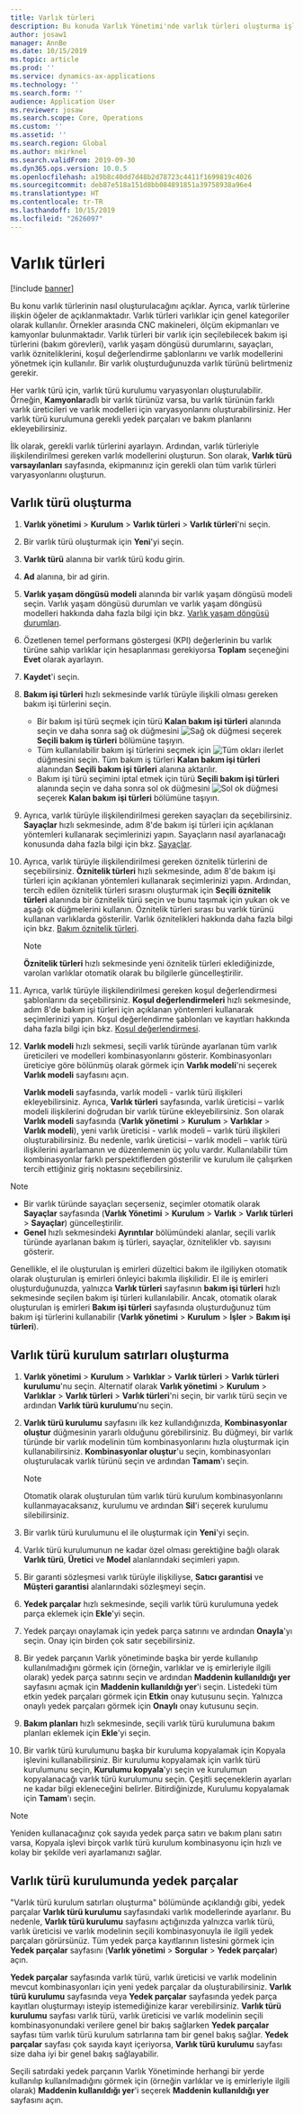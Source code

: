 ```yaml
---
title: Varlık türleri
description: Bu konuda Varlık Yönetimi'nde varlık türleri oluşturma işlemi açıklanmaktadır. Ayrıca, varlık türlerine ilişkin öğeler de açıklanmaktadır.
author: josaw1
manager: AnnBe
ms.date: 10/15/2019
ms.topic: article
ms.prod: ''
ms.service: dynamics-ax-applications
ms.technology: ''
ms.search.form: ''
audience: Application User
ms.reviewer: josaw
ms.search.scope: Core, Operations
ms.custom: ''
ms.assetid: ''
ms.search.region: Global
ms.author: mkirknel
ms.search.validFrom: 2019-09-30
ms.dyn365.ops.version: 10.0.5
ms.openlocfilehash: a19b8c40dd7d48b2d78723c4411f1699819c4026
ms.sourcegitcommit: deb87e518a151d8bb084891851a39758938a96e4
ms.translationtype: HT
ms.contentlocale: tr-TR
ms.lasthandoff: 10/15/2019
ms.locfileid: "2626097"
---
```

# <a name="asset-types"></a>Varlık türleri

[!include [banner](../../includes/banner.md)]



Bu konu varlık türlerinin nasıl oluşturulacağını açıklar. Ayrıca, varlık türlerine ilişkin öğeler de açıklanmaktadır. Varlık türleri varlıklar için genel kategoriler olarak kullanılır. Örnekler arasında CNC makineleri, ölçüm ekipmanları ve kamyonlar bulunmaktadır. Varlık türleri bir varlık için seçilebilecek bakım işi türlerini (bakım görevleri), varlık yaşam döngüsü durumlarını, sayaçları, varlık özniteliklerini, koşul değerlendirme şablonlarını ve varlık modellerini yönetmek için kullanılır. Bir varlık oluşturduğunuzda varlık türünü belirtmeniz gerekir.

Her varlık türü için, varlık türü kurulumu varyasyonları oluşturulabilir. Örneğin, **Kamyonlar**adlı bir varlık türünüz varsa, bu varlık türünün farklı varlık üreticileri ve varlık modelleri için varyasyonlarını oluşturabilirsiniz. Her varlık türü kurulumuna gerekli yedek parçaları ve bakım planlarını ekleyebilirsiniz.

İlk olarak, gerekli varlık türlerini ayarlayın. Ardından, varlık türleriyle ilişkilendirilmesi gereken varlık modellerini oluşturun. Son olarak, **Varlık türü varsayılanları** sayfasında, ekipmanınız için gerekli olan tüm varlık türleri varyasyonlarını oluşturun.

## <a name="create-an-asset-type"></a>Varlık türü oluşturma

1. **Varlık yönetimi** > **Kurulum** > **Varlık türleri** > **Varlık türleri**'ni seçin.
2. Bir varlık türü oluşturmak için **Yeni**'yi seçin.
3. **Varlık türü** alanına bir varlık türü kodu girin.
4. **Ad** alanına, bir ad girin.
5. **Varlık yaşam döngüsü modeli** alanında bir varlık yaşam döngüsü modeli seçin. Varlık yaşam döngüsü durumları ve varlık yaşam döngüsü modelleri hakkında daha fazla bilgi için bkz. [Varlık yaşam döngüsü durumları](object-stages.md).
6. Özetlenen temel performans göstergesi (KPI) değerlerinin bu varlık türüne sahip varlıklar için hesaplanması gerekiyorsa **Toplam** seçeneğini **Evet** olarak ayarlayın.
7. **Kaydet**'i seçin.
8. **Bakım işi türleri** hızlı sekmesinde varlık türüyle ilişkili olması gereken bakım işi türlerini seçin.

    - Bir bakım işi türü seçmek için türü **Kalan bakım işi türleri** alanında seçin ve daha sonra sağ ok düğmesini ![Sağ ok düğmesi](media/29-setup-for-objects.png) seçerek **Seçili bakım iş türleri** bölümüne taşıyın.
    - Tüm kullanılabilir bakım işi türlerini seçmek için ![Tüm okları ilerlet](media/30-setup-for-objects.png) düğmesini seçin. Tüm bakım iş türleri **Kalan bakım işi türleri** alanından **Seçili bakım işi türleri** alanına aktarılır.
    - Bakım işi türü seçimini iptal etmek için türü **Seçili bakım işi türleri** alanında seçin ve daha sonra sol ok düğmesini ![Sol ok düğmesi](media/31-setup-for-objects.png) seçerek **Kalan bakım işi türleri** bölümüne taşıyın.

9. Ayrıca, varlık türüyle ilişkilendirilmesi gereken sayaçları da seçebilirsiniz. **Sayaçlar** hızlı sekmesinde, adım 8'de bakım işi türleri için açıklanan yöntemleri kullanarak seçimlerinizi yapın. Sayaçların nasıl ayarlanacağı konusunda daha fazla bilgi için bkz. [Sayaçlar](counters.md).
10. Ayrıca, varlık türüyle ilişkilendirilmesi gereken öznitelik türlerini de seçebilirsiniz. **Öznitelik türleri** hızlı sekmesinde, adım 8'de bakım işi türleri için açıklanan yöntemleri kullanarak seçimlerinizi yapın. Ardından, tercih edilen öznitelik türleri sırasını oluşturmak için **Seçili öznitelik türleri** alanında bir öznitelik türü seçin ve bunu taşımak için yukarı ok ve aşağı ok düğmelerini kullanın. Öznitelik türleri sırası bu varlık türünü kullanan varlıklarda gösterilir. Varlık öznitelikleri hakkında daha fazla bilgi için bkz. [Bakım öznitelik türleri](../setup-for-functional-locations/specification-types.md).

    > [!NOTE]
    > **Öznitelik türleri** hızlı sekmesinde yeni öznitelik türleri eklediğinizde, varolan varlıklar otomatik olarak bu bilgilerle güncelleştirilir.

11. Ayrıca, varlık türüyle ilişkilendirilmesi gereken koşul değerlendirmesi şablonlarını da seçebilirsiniz. **Koşul değerlendirmeleri** hızlı sekmesinde, adım 8'de bakım işi türleri için açıklanan yöntemleri kullanarak seçimlerinizi yapın. Koşul değerlendirme şablonları ve kayıtları hakkında daha fazla bilgi için bkz. [Koşul değerlendirmesi](../setup-for-objects/condition-assessment.md).
12. **Varlık modeli** hızlı sekmesi, seçili varlık türünde ayarlanan tüm varlık üreticileri ve modelleri kombinasyonlarını gösterir. Kombinasyonları üreticiye göre bölünmüş olarak görmek için **Varlık modeli**'ni seçerek **Varlık modeli** sayfasını açın.

    **Varlık modeli** sayfasında, varlık modeli - varlık türü ilişkileri ekleyebilirsiniz. Ayrıca, **Varlık türleri** sayfasında, varlık üreticisi – varlık modeli ilişkilerini doğrudan bir varlık türüne ekleyebilirsiniz. Son olarak **Varlık modeli** sayfasında (**Varlık yönetimi** \> **Kurulum** \> **Varlıklar** \> **Varlık modeli**), yeni varlık üreticisi - varlık modeli – varlık türü ilişkileri oluşturabilirsiniz. Bu nedenle, varlık üreticisi – varlık modeli – varlık türü ilişkilerini ayarlamanın ve düzenlemenin üç yolu vardır. Kullanılabilir tüm kombinasyonlar farklı perspektiflerden gösterilir ve kurulum ile çalışırken tercih ettiğiniz giriş noktasını seçebilirsiniz.

> [!NOTE]
> - Bir varlık türünde sayaçları seçerseniz, seçimler otomatik olarak **Sayaçlar** sayfasında (**Varlık Yönetimi** > **Kurulum** > **Varlık** > **Varlık türleri** > **Sayaçlar**) güncelleştirilir.
> - **Genel** hızlı sekmesindeki **Ayrıntılar** bölümündeki alanlar, seçili varlık türünde ayarlanan bakım iş türleri, sayaçlar, öznitelikler vb. sayısını gösterir.

Genellikle, el ile oluşturulan iş emirleri düzeltici bakım ile ilgiliyken otomatik olarak oluşturulan iş emirleri önleyici bakımla ilişkilidir. El ile iş emirleri oluşturduğunuzda, yalnızca **Varlık türleri** sayfasının **bakım işi türleri** hızlı sekmesinde seçilen bakım işi türleri kullanılabilir. Ancak, otomatik olarak oluşturulan iş emirleri **Bakım işi türleri** sayfasında oluşturduğunuz tüm bakım işi türlerini kullanabilir (**Varlık yönetimi** \> **Kurulum** \> **İşler** \> **Bakım işi türleri**).

## <a name="create-asset-type-setup-lines"></a>Varlık türü kurulum satırları oluşturma

1. **Varlık yönetimi** \> **Kurulum** \> **Varlıklar** \> **Varlık türleri** \> **Varlık türleri kurulumu**'nu seçin. Alternatif olarak **Varlık yönetimi** \> **Kurulum** \> **Varlıklar** \> **Varlık türleri** \> **Varlık türleri**'ni seçin, bir varlık türü seçin ve ardından **Varlık türü kurulumu**'nu seçin.
2. **Varlık türü kurulumu** sayfasını ilk kez kullandığınızda, **Kombinasyonlar oluştur** düğmesinin yararlı olduğunu görebilirsiniz. Bu düğmeyi, bir varlık türünde bir varlık modelinin tüm kombinasyonlarını hızla oluşturmak için kullanabilirsiniz. **Kombinasyonlar oluştur**'u seçin, kombinasyonları oluşturulacak varlık türünü seçin ve ardından **Tamam**'ı seçin.

    > [!NOTE]
    > Otomatik olarak oluşturulan tüm varlık türü kurulum kombinasyonlarını kullanmayacaksanız, kurulumu ve ardından **Sil**'i seçerek kurulumu silebilirsiniz.

3. Bir varlık türü kurulumunu el ile oluşturmak için **Yeni**'yi seçin.
4. Varlık türü kurulumunun ne kadar özel olması gerektiğine bağlı olarak **Varlık türü**, **Üretici** ve **Model** alanlarındaki seçimleri yapın.
5. Bir garanti sözleşmesi varlık türüyle ilişkiliyse, **Satıcı garantisi** ve **Müşteri garantisi** alanlarındaki sözleşmeyi seçin. 
6. **Yedek parçalar** hızlı sekmesinde, seçili varlık türü kurulumuna yedek parça eklemek için **Ekle**'yi seçin.
7. Yedek parçayı onaylamak için yedek parça satırını ve ardından **Onayla**'yı seçin. Onay için birden çok satır seçebilirsiniz.
8. Bir yedek parçanın Varlık yönetiminde başka bir yerde kullanılıp kullanılmadığını görmek için (örneğin, varlıklar ve iş emirleriyle ilgili olarak) yedek parça satırını seçin ve ardından **Maddenin kullanıldığı yer** sayfasını açmak için **Maddenin kullanıldığı yer**'i seçin. Listedeki tüm etkin yedek parçaları görmek için **Etkin** onay kutusunu seçin. Yalnızca onaylı yedek parçaları görmek için **Onaylı** onay kutusunu seçin.
9. **Bakım planları** hızlı sekmesinde, seçili varlık türü kurulumuna bakım planları eklemek için **Ekle**'yi seçin.
10. Bir varlık türü kurulumunu başka bir kuruluma kopyalamak için Kopyala işlevini kullanabilirsiniz. Bir kurulumu kopyalamak için varlık türü kurulumunu seçin, **Kurulumu kopyala**'yı seçin ve kurulumun kopyalanacağı varlık türü kurulumunu seçin. Çeşitli seçeneklerin ayarları ne kadar bilgi ekleneceğini belirler. Bitirdiğinizde, Kurulumu kopyalamak için **Tamam**'ı seçin.

> [!NOTE]
> Yeniden kullanacağınız çok sayıda yedek parça satırı ve bakım planı satırı varsa, Kopyala işlevi birçok varlık türü kurulum kombinasyonu için hızlı ve kolay bir şekilde veri ayarlamanızı sağlar.

## <a name="spare-parts-on-the-asset-type-setup"></a>Varlık türü kurulumunda yedek parçalar

"Varlık türü kurulum satırları oluşturma" bölümünde açıklandığı gibi, yedek parçalar **Varlık türü kurulumu** sayfasındaki varlık modellerinde ayarlanır. Bu nedenle, **Varlık türü kurulumu** sayfasını açtığınızda yalnızca varlık türü, varlık üreticisi ve varlık modelinin seçili kombinasyonuyla ile ilgili yedek parçaları görürsünüz. Tüm yedek parça kayıtlarının listesini görmek için **Yedek parçalar** sayfasını (**Varlık yönetimi** \> **Sorgular** \> **Yedek parçalar**) açın.

**Yedek parçalar** sayfasında varlık türü, varlık üreticisi ve varlık modelinin mevcut kombinasyonları için yeni yedek parçalar da oluşturabilirsiniz. **Varlık türü kurulumu** sayfasında veya **Yedek parçalar** sayfasında yedek parça kayıtları oluşturmayı isteyip istemediğinize karar verebilirsiniz. **Varlık türü kurulumu** sayfası  varlık türü, varlık üreticisi ve varlık modelinin seçili kombinasyonundaki verilere genel bir bakış sağlarken **Yedek parçalar** sayfası tüm varlık türü kurulum satırlarına tam bir genel bakış sağlar. **Yedek parçalar** sayfası çok sayıda kayıt içeriyorsa, **Varlık türü kurulumu** sayfası size daha iyi bir genel bakış sağlayabilir.

Seçili satırdaki yedek parçanın Varlık Yönetiminde herhangi bir yerde kullanılıp kullanılmadığını görmek için (örneğin varlıklar ve iş emirleriyle ilgili olarak) **Maddenin kullanıldığı yer**'i seçerek **Maddenin kullanıldığı yer** sayfasını açın. 

